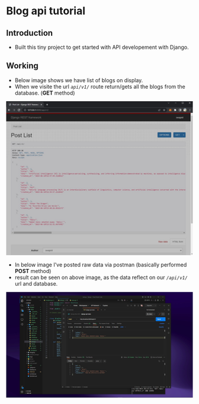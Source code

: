 # Blog api tutorial

## Introduction
- Built this tiny project to get started with API developement with Django.


## Working
- Below image shows we have list of blogs on display.
- When we visite the url _`api/v1/`_ route return/gets all the blogs from the database. (__GET__ method)
  
![image](./imgs/blog-posts-apis.jpg)

- In below image I've posted raw data via postman (basically performed __POST__ method)
- result can be seen on above image, as the data reflect on our _`/api/v1/`_ url and database.

![image](./imgs/post-method-successfully.jpg)
